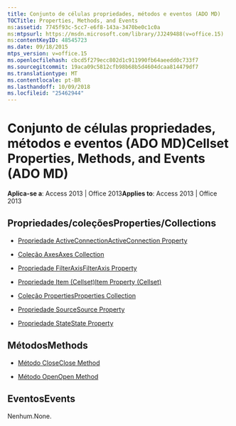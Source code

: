 ```yaml
---
title: Conjunto de células propriedades, métodos e eventos (ADO MD)
TOCTitle: Properties, Methods, and Events
ms:assetid: 7745f93c-5cc7-e6f8-143a-3470be0c1c0a
ms:mtpsurl: https://msdn.microsoft.com/library/JJ249488(v=office.15)
ms:contentKeyID: 48545723
ms.date: 09/18/2015
mtps_version: v=office.15
ms.openlocfilehash: cbcd5f279ecc802d1c911990fb64aeedd0c733f7
ms.sourcegitcommit: 19aca09c5812cfb98b68b5d4604dcaa814479df7
ms.translationtype: MT
ms.contentlocale: pt-BR
ms.lasthandoff: 10/09/2018
ms.locfileid: "25462944"
---
```

# <a name="cellset-properties-methods-and-events-ado-md"></a><span data-ttu-id="eed92-102">Conjunto de células propriedades, métodos e eventos (ADO MD)</span><span class="sxs-lookup"><span data-stu-id="eed92-102">Cellset Properties, Methods, and Events (ADO MD)</span></span>


<span data-ttu-id="eed92-103">**Aplica-se a**: Access 2013 | Office 2013</span><span class="sxs-lookup"><span data-stu-id="eed92-103">**Applies to**: Access 2013 | Office 2013</span></span>

## <a name="propertiescollections"></a><span data-ttu-id="eed92-104">Propriedades/coleções</span><span class="sxs-lookup"><span data-stu-id="eed92-104">Properties/Collections</span></span>

- [<span data-ttu-id="eed92-105">Propriedade ActiveConnection</span><span class="sxs-lookup"><span data-stu-id="eed92-105">ActiveConnection Property</span></span>](activeconnection-property-ado-md.md)

- [<span data-ttu-id="eed92-106">Coleção Axes</span><span class="sxs-lookup"><span data-stu-id="eed92-106">Axes Collection</span></span>](axes-collection-ado-md.md)

- [<span data-ttu-id="eed92-107">Propriedade FilterAxis</span><span class="sxs-lookup"><span data-stu-id="eed92-107">FilterAxis Property</span></span>](filteraxis-property-ado-md.md)

- [<span data-ttu-id="eed92-108">Propriedade Item (Cellset)</span><span class="sxs-lookup"><span data-stu-id="eed92-108">Item Property (Cellset)</span></span>](item-property-ado-md-cellset.md)

- [<span data-ttu-id="eed92-109">Coleção Properties</span><span class="sxs-lookup"><span data-stu-id="eed92-109">Properties Collection</span></span>](properties-collection-ado.md)

- [<span data-ttu-id="eed92-110">Propriedade Source</span><span class="sxs-lookup"><span data-stu-id="eed92-110">Source Property</span></span>](source-property-ado-md.md)

- [<span data-ttu-id="eed92-111">Propriedade State</span><span class="sxs-lookup"><span data-stu-id="eed92-111">State Property</span></span>](state-property-ado-md.md)

## <a name="methods"></a><span data-ttu-id="eed92-112">Métodos</span><span class="sxs-lookup"><span data-stu-id="eed92-112">Methods</span></span>

- [<span data-ttu-id="eed92-113">Método Close</span><span class="sxs-lookup"><span data-stu-id="eed92-113">Close Method</span></span>](close-method-ado-md.md)

- [<span data-ttu-id="eed92-114">Método Open</span><span class="sxs-lookup"><span data-stu-id="eed92-114">Open Method</span></span>](open-method-ado-md.md)

## <a name="events"></a><span data-ttu-id="eed92-115">Eventos</span><span class="sxs-lookup"><span data-stu-id="eed92-115">Events</span></span>

<span data-ttu-id="eed92-116">Nenhum.</span><span class="sxs-lookup"><span data-stu-id="eed92-116">None.</span></span>

